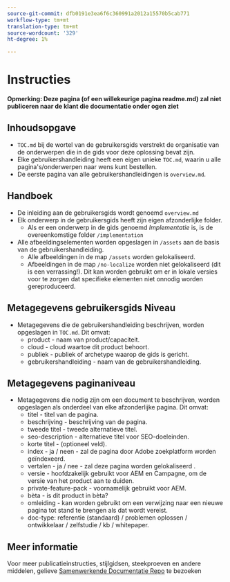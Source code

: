 ```yaml
---
source-git-commit: dfb0191e3ea6f6c360991a2012a15570b5cab771
workflow-type: tm+mt
translation-type: tm+mt
source-wordcount: '329'
ht-degree: 1%

---
```

# Instructies

**Opmerking: Deze pagina (of een willekeurige pagina readme.md) zal niet publiceren naar de klant die documentatie onder ogen ziet**

## Inhoudsopgave

+ `TOC.md` bij de wortel van de gebruikersgids verstrekt de organisatie van de onderwerpen die in de gids voor deze oplossing bevat zijn.
+ Elke gebruikershandleiding heeft een eigen unieke `TOC.md`, waarin u alle pagina&#39;s/onderwerpen naar wens kunt bestellen.
+ De eerste pagina van alle gebruikershandleidingen is `overview.md`.

## Handboek

+ De inleiding aan de gebruikersgids wordt genoemd `overview.md`
+ Elk onderwerp in de gebruikersgids heeft zijn eigen afzonderlijke folder.
   + Als er een onderwerp in de gids genoemd *Implementatie* is, is de overeenkomstige folder `/implementation`
+ Alle afbeeldingselementen worden opgeslagen in `/assets` aan de basis van de gebruikershandleiding.
   + Alle afbeeldingen in de map `/assets` worden gelokaliseerd.
   + Afbeeldingen in de map `/no-localize` worden niet gelokaliseerd (dit is een verrassing!). Dit kan worden gebruikt om er in lokale versies voor te zorgen dat specifieke elementen niet onnodig worden gereproduceerd.

## Metagegevens gebruikersgids Niveau

+ Metagegevens die de gebruikershandleiding beschrijven, worden opgeslagen in `TOC.md`. Dit omvat:
   + product - naam van product/capaciteit.
   + cloud - cloud waartoe dit product behoort.
   + publiek - publiek of archetype waarop de gids is gericht.
   + gebruikershandleiding - naam van de gebruikershandleiding.

## Metagegevens paginaniveau

+ Metagegevens die nodig zijn om een document te beschrijven, worden opgeslagen als onderdeel van elke afzonderlijke pagina. Dit omvat:
   + titel - titel van de pagina.
   + beschrijving - beschrijving van de pagina.
   + tweede titel - tweede alternatieve titel.
   + seo-description - alternatieve titel voor SEO-doeleinden.
   + korte titel - (optioneel veld).
   + index - ja / neen - zal de pagina door Adobe zoekplatform worden geïndexeerd.
   + vertalen - ja / nee - zal deze pagina worden gelokaliseerd .
   + versie - hoofdzakelijk gebruikt voor AEM en Campagne, om de versie van het product aan te duiden.
   + private-feature-pack - voornamelijk gebruikt voor AEM.
   + bèta - is dit product in bèta?
   + omleiding - kan worden gebruikt om een verwijzing naar een nieuwe pagina tot stand te brengen als dat wordt vereist.
   + doc-type: referentie (standaard) / problemen oplossen / ontwikkelaar / zelfstudie / kb / whitepaper.

## Meer informatie

Voor meer publicatieinstructies, stijlgidsen, steekproeven en andere middelen, gelieve [Samenwerkende Documentatie Repo](https://git.corp.adobe.com/AdobeDocs/collaborative-doc-instructions) te bezoeken
